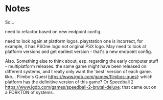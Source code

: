 # Notes

So...

need to refactor based on new endpoint config

need to look again at platform logos. playstation one is incorrect, for example, it has PSOne logo not original PSX logo. May need to look at platform versions and get earliest version - that's a new endpoint config.

Also. Something else to think about, esp. regarding the early computer stuff - multiplatform releases. the same game might have been released on different systems, and I really only want the 'best' version of each game. like... Flimbo's Quest https://www.igdb.com/games/flimbos-quest: which platform has the definitive version of this game? Or Speedball 2 https://www.igdb.com/games/speedball-2-brutal-deluxe: that came out on a FORKTON of systems.
